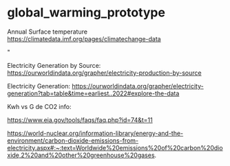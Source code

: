 # global_warming_prototype

Annual Surface temperature
https://climatedata.imf.org/pages/climatechange-data 

"

Electricity Generation by Source:
https://ourworldindata.org/grapher/electricity-production-by-source

Electricity Generation:
https://ourworldindata.org/grapher/electricity-generation?tab=table&time=earliest..2022#explore-the-data

Kwh vs G de CO2 info:

https://www.eia.gov/tools/faqs/faq.php?id=74&t=11

https://world-nuclear.org/information-library/energy-and-the-environment/carbon-dioxide-emissions-from-electricity.aspx#:~:text=Worldwide%20emissions%20of%20carbon%20dioxide,2%20and%20other%20greenhouse%20gases.
